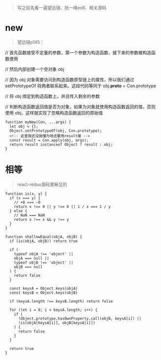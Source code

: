 > 写之前先看一遍望远镜、阮一峰es6、相关源码

# new

> 望远镜p145：

// 首先函数接受不定量的参数，第一个参数为构造函数，接下来的参数被构造函数使用

// 然后内部创建一个空对象 obj

// 因为 obj 对象需要访问到构造函数原型链上的属性，所以我们通过 setPrototypeOf 将两者联系起来。这段代码等同于 obj.__proto__ = Con.prototype

// 将 obj 绑定到构造函数上，并且传入剩余的参数

// 判断构造函数返回值是否为对象，如果为对象就使用构造函数返回的值，否则使用 obj，这样就实现了忽略构造函数返回的原始值

```
function myNew(Con, ...args) {
  let obj = {};
  Object.setPrototypeOf(obj, Con.prototype);
  <!-- 这里我还没搞懂为啥还要用result接 -->
  const result = Con.apply(obj, args);
  return result instanceof Object ? result : obj;
}
```

# 相等

> react-redux源码里瞅见的

```
function is(x, y) {
  if (x === y) {
  	// +0 === -0
    return x !== 0 || y !== 0 || 1 / x === 1 / y
  } else {
  	// NaN === NaN
    return x !== x && y !== y
  }
}

function shallowEqual(objA, objB) {
  if (is(objA, objB)) return true

  if (
    typeof objA !== 'object' ||
    objA === null ||
    typeof objB !== 'object' ||
    objB === null
  ) {
    return false
  }

  const keysA = Object.keys(objA)
  const keysB = Object.keys(objB)

  if (keysA.length !== keysB.length) return false

  for (let i = 0; i < keysA.length; i++) {
    if (
      !Object.prototype.hasOwnProperty.call(objB, keysA[i]) ||
      !is(objA[keysA[i]], objB[keysA[i]])
    ) {
      return false
    }
  }

  return true
}
```

